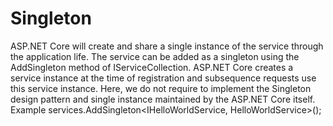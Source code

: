 # Singleton
ASP.NET Core will create and share a single instance of the service through the application life. The service can be added as a singleton using the AddSingleton method of IServiceCollection. ASP.NET Core creates a service instance at the time of registration and subsequence requests use this service instance. Here, we do not require to implement the Singleton design pattern and single instance maintained by the ASP.NET Core itself.
Example
 services.AddSingleton<IHelloWorldService, HelloWorldService>();
